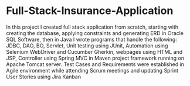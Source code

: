 # Full-Stack-Insurance-Application
In this project I created full stack application from scratch, starting with creating the database, applying constraints and generating ERD in Oracle SQL Software, then in Java I wrote programs that handle the following: JDBC, DAO, BO, Servlet, Unit testing using JUnit, Automation using Selenium WebDriver and Cucumber Gherkin, webpages using HTML and JSP, Controller using Spring MVC in Maven project framework running on Apache Tomcat server. Test Cases and Requirements were established in Agile environment while attending Scrum meetings and updating Sprint User Stories using Jira Kanban
